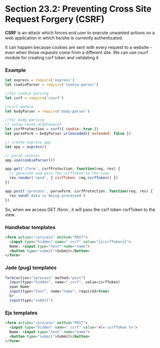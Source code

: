 # Section 23.2: Preventing Cross Site Request Forgery (CSRF)

**CSRF** is an attack which forces end user to execute unwanted actions on a web 
application in which he/she is currently authenticated.

It can happen because cookies are sent with every request to a website - even when 
those requests come from a different site. We can use csurf module for creating csrf 
token and validating it.

### Example
```js
let express = require('express')
let cookieParser = require('cookie-parser')

//for cookie parsing
let csrf = require('csurf')

//csrf module
let bodyParser = require('body-parser')

//for body parsing
// setup route middlewares
let csrfProtection = csrf({ cookie: true })
let parseForm = bodyParser.urlencoded({ extended: false })

// create express app
let app = express()

// parse cookies
app.use(cookieParser())

app.get('/form', csrfProtection, function(req, res) {
  // generate and pass the csrfToken to the view
  res.render('send', { csrfToken: req.csrfToken() })
})

app.post('/process', parseForm, csrfProtection, function(req, res) {
  res.send('data is being processed')
})
```
So, when we access GET /form , it will pass the csrf token csrfToken to the view.

### Handlebar templates
```html
<form action="/process" method="POST">
  <input type="hidden" name="_csrf" value="{{csrfToken}}">
  Name: <input type="text" name="name">
  <button type="submit">Submit</button>
</form>
```

### Jade (pug) templates
```js
form(action="/process" method="post")
  input(type="hidden", name="_csrf", value=csrfToken)
  span Name:
  input(type="text", name="name", required=true)
  br
  input(type="submit")
```

### Ejs templates
```html
<form action="/process" method="POST">
  <input type="hidden" name="_csrf" value="<%= csrfToken %>">
  Name: <input type="text" name="name">
  <button type="submit">Submit</button>
</form>
```